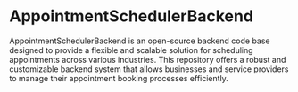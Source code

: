 # AppointmentSchedulerBackend
AppointmentSchedulerBackend is an open-source backend code base designed to provide a flexible and scalable solution for scheduling appointments across various industries. This repository offers a robust and customizable backend system that allows businesses and service providers to manage their appointment booking processes efficiently.
